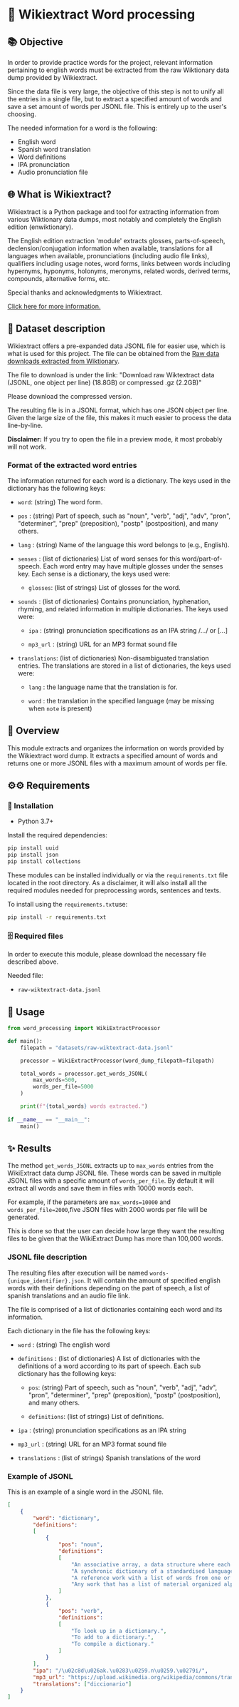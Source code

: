 # 📁 Wikiextract Word processing

## 📚 Objective

In order to provide practice words for the project, relevant information pertaining to english words must be extracted from the raw Wiktionary data dump provided by Wikiextract. 

Since the data file is very large, the objective of this step is not to unify all the entries in a single file, but to extract a specified amount of words and save a set amount of words per JSONL file. This is entirely up to the user's choosing. 

The needed information for a word is the following:

- English word
- Spanish word translation
- Word definitions
- IPA pronunciation
- Audio pronunciation file

## 🌐 What is Wikiextract?

Wikiextract is a Python package and tool for extracting information from various Wiktionary data dumps, most notably and completely the English edition (enwiktionary). 

The English edition extraction 'module' extracts glosses, parts-of-speech, declension/conjugation information when available, translations for all languages when available, pronunciations (including audio file links), qualifiers including usage notes, word forms, links between words including hypernyms, hyponyms, holonyms, meronyms, related words, derived terms, compounds, alternative forms, etc.

Special thanks and acknowledgments to Wikiextract.

[Click here for more information.](https://github.com/tatuylonen/wiktextract)

## 📂 Dataset description

Wikiextract offers a pre-expanded data JSONL file for easier use, which is what is used for this project. The file can be obtained from the [Raw data downloads extracted from Wiktionary](https://kaikki.org/dictionary/rawdata.html).

The file to download is under the link: "Download raw Wiktextract data (JSONL, one object per line) (18.8GB) or compressed .gz (2.2GB)"

Please download the compressed version.

The resulting file is in a JSONL format, which has one JSON object per line. Given the large size of the file, this makes it much easier to process the data line-by-line.

**Disclaimer:** If you try to open the file in a preview mode, it most probably will not work.

### Format of the extracted word entries

The information returned for each word is a dictionary. The keys used in the dictionary has the following keys:

- `word`: (string) The word form.

- `pos` : (string) Part of speech, such as "noun", "verb", "adj", "adv", "pron", "determiner", "prep" (preposition), "postp" (postposition), and many others.

- `lang` : (string) Name of the language this word belongs to (e.g., English).

- `senses` : (list of dictionaries) List of word senses for this word/part-of-speech. Each word entry may have multiple glosses under the senses key. Each sense is a dictionary, the keys used were: 

  - `glosses`: (list of strings) List of glosses for the word.

- `sounds` : (list of dictionaries) Contains pronunciation, hyphenation, rhyming, and related information in multiple dictionaries. The keys used were:

  - `ipa` : (string) pronunciation specifications as an IPA string /.../ or [...]

  - `mp3_url` : (string) URL for an MP3 format sound file

- `translations`: (list of dictionaries) Non-disambiguated translation entries. The translations are stored in a list of dictionaries, the keys used were:

  - `lang` : the language name that the translation is for.

  - `word` : the translation in the specified language (may be missing when `note` is present)

## 📜 Overview

This module extracts and organizes the information on words provided by the Wikiextract word dump. It extracts a specified amount of words and returns one or more JSONL files with a maximum amount of words per file. 

## ⚙️⚙️ Requirements

### 🔧 Installation

- Python 3.7+

Install the required dependencies:

```bash
pip install uuid
pip install json
pip install collections
```

These modules can be installed individually or via the `requirements.txt` file located in the root directory. As a disclaimer, it will also install all the required modules needed for preprocessing words, sentences and texts.

To install using the `requirements.txt`use:

```bash
pip install -r requirements.txt
```

### 🗄️ Required files

In order to execute this module, please download the necessary file described above.

Needed file:

 - `raw-wiktextract-data.jsonl`

## 🚀 Usage

```python
from word_processing import WikiExtractProcessor

def main():
    filepath = "datasets/raw-wiktextract-data.jsonl"

    processor = WikiExtractProcessor(word_dump_filepath=filepath)

    total_words = processor.get_words_JSONL(
        max_words=500, 
        words_per_file=5000
    )

    print(f"{total_words} words extracted.")
    
if __name__ == "__main__":
    main()
```

## ✨ Results

The method `get_words_JSONL` extracts up to `max_words` entries from the WikiExtract data dump JSONL file. These words can be saved in multiple JSONL files with a specific amount of `words_per_file`. By default it will extract all
words and save them in files with 10000 words each.

For example, if the parameters are `max_words=10000` and `words_per_file=2000`,five JSON files with 2000 words per file will be generated. 

This is done so that the user can decide how large they want the resulting files to be given that the WikiExtract Dump has more than 100,000 words.

### JSONL file description

The resulting files after execution will be named `words-{unique_identifier}.json`. It will contain the amount of specified english words with their definitions depending on the part of speech, a list of spanish translations and an audio file link.

The file is comprised of a list of dictionaries containing each word and its information.

Each dictionary in the file has the following keys:

- `word` : (string) The english word

- `definitions` : (list of dictionaries) A list of dictionaries with the definitions of a word according to its part of speech. Each sub dictionary has the following keys:

  - `pos`: (string) Part of speech, such as "noun", "verb", "adj", "adv", "pron", "determiner", "prep" (preposition), "postp" (postposition), and many others.

  - `definitions`: (list of strings) List of definitions.

- `ipa` : (string) pronunciation specifications as an IPA string 

- `mp3_url` : (string) URL for an MP3 format sound file

- `translations` : (list of strings) Spanish translations of the word


### Example of JSONL

This is an example of a single word in the JSONL file.

```JSON
[
    {
        "word": "dictionary", 
        "definitions": 
        [
            {
                "pos": "noun", 
                "definitions": 
                [
                    "An associative array, a data structure where each value is referenced by a particular key, analogous..", 
                    "A synchronic dictionary of a standardised language held to only contain words that are properly part..", 
                    "A reference work with a list of words from one or more languages, normally ordered alphabetically..", 
                    "Any work that has a list of material organized alphabetically; e.g., biographical dictionary.."
                ]
            }, 
            {
                "pos": "verb", 
                "definitions": 
                [
                    "To look up in a dictionary.", 
                    "To add to a dictionary.", 
                    "To compile a dictionary."
                ]
            }
        ], 
        "ipa": "/\u02c8d\u026ak.\u0283\u0259.n\u0259.\u0279i/", 
        "mp3_url": "https://upload.wikimedia.org/wikipedia/commons/transcoded/1/1f/En-uk-dictionary.ogg/En-uk-dictionary.ogg.mp3", 
        "translations": ["diccionario"]
    }
]
```